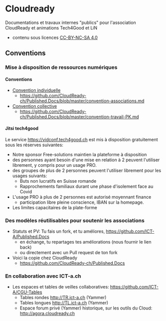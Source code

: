 # Cloudready
Documentations et travaux internes "publics" pour l'association CloudReady et animations Tech4Good et LiN
* contenu sous licences [CC-BY-NC-SA 4.0](https://creativecommons.org/licenses/by-nc-sa/4.0/deed.fr)

## Conventions
### Mise à disposition de ressources numériques
#### Conventions
* [Convention individuelle](convention-collective-CloudReady)
  * https://github.com/CloudReady-ch/Published.Docs/blob/master/convention-associations.md
* [Convention collective](Convention-collective-CloudReady)
  * https://github.com/CloudReady-ch/Published.Docs/blob/master/convention-travail-PK.md

#### Jitsi tech4good
Le service https://vidconf.tech4good.ch est mis à disposition gratuitement sous les réserves suivantes:
* Notre sponsor Free-solutions maintien la plateforme à disposition
* des personnes ayant besoin d'une mise en relation à 2 peuvent l'utiliser librement, y compris pour un usage PRO.
* des groupes de plus de 2 personnes peuvent l'utiliser librement pour les usages suivants:
  * Buts non lucratifs en Suisse romande
  * Rapprochements familiaux durant une phase d'isolement face au Covid
* L'usage PRO à plus de 2 personnes est autorisé moyennant finance
  * participation libre pleine conscience, IBAN sur la homepage.
* Les limites capacitaires de la plate-forme

### Des modèles réutilisables pour soutenir les associations
* Statuts et PV: Tu fais un fork, et tu améliores, https://github.com/ICT-A/Published.Docs
  * en échange, tu repartages tes améliorations (nous fournir le lien back)
  * ou directement avec un Pull request de ton fork
* Voici la copie chez CloudReady
  * https://github.com/CloudReady-ch/Published.Docs

### En collaboration avec ICT-a.ch
* Les espaces et tables de veilles collaboratives: https://github.com/ICT-A/CGU-Tables
  * Tables rondes http://TR.ict-a.ch (Yammer)
  * Tables longues http://TL.ict-a.ch (Yammer)
  * Espace forum privé (Yammer) historique, sur les outils du Cloud: http://agora.cloudready.ch

